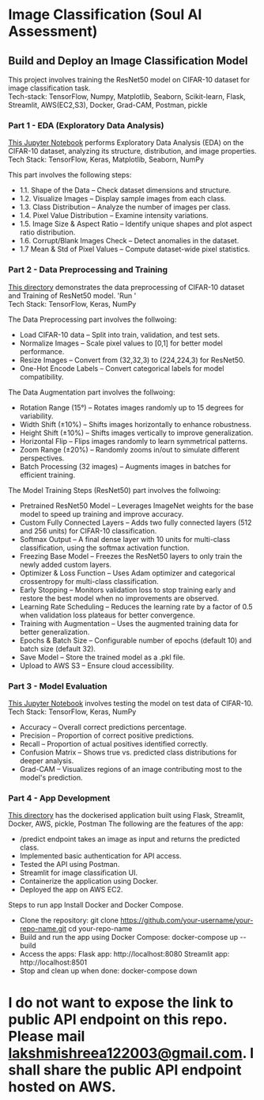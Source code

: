 # Image Classification (Soul AI Assessment)
## Build and Deploy an Image Classification Model
This project involves training the ResNet50 model on CIFAR-10 dataset for image classification task. 
<br>Tech-stack: TensorFlow, Numpy, Matplotlib, Seaborn, Scikit-learn, Flask, Streamlit, AWS(EC2,S3), Docker, Grad-CAM, Postman, pickle

### Part 1 - EDA (Exploratory Data Analysis)
[This Jupyter Notebook](https://github.com/lakshmishreea122003/SoulAI-Assessment/blob/main/EDA/EDA_CIFAR_10.ipynb) performs Exploratory Data Analysis (EDA) on the CIFAR-10 dataset, analyzing its structure, distribution, and image properties.
<br>Tech Stack: TensorFlow, Keras, Matplotlib, Seaborn, NumPy

This part involves the following steps:
- 1.1. Shape of the Data – Check dataset dimensions and structure.
- 1.2. Visualize Images – Display sample images from each class.
- 1.3. Class Distribution – Analyze the number of images per class.
- 1.4. Pixel Value Distribution – Examine intensity variations.
- 1.5. Image Size & Aspect Ratio – Identify unique shapes and plot aspect ratio distribution.
- 1.6. Corrupt/Blank Images Check – Detect anomalies in the dataset.
- 1.7 Mean & Std of Pixel Values – Compute dataset-wide pixel statistics.


### Part 2 - Data Preprocessing and Training
[This directory](https://github.com/lakshmishreea122003/SoulAI-Assessment/tree/main/Preprocess-Train) demonstrates the data preprocessing of CIFAR-10 dataset and Training of ResNet50 model.
'Run '
<br>Tech Stack: TensorFlow, Keras, NumPy

The Data Preprocessing part involves the follwoing:
- Load CIFAR-10 data – Split into train, validation, and test sets.
- Normalize Images – Scale pixel values to [0,1] for better model performance.
- Resize Images – Convert from (32,32,3) to (224,224,3) for ResNet50.
- One-Hot Encode Labels – Convert categorical labels for model compatibility.

The Data Augmentation part involves the follwoing:
- Rotation Range (15°) – Rotates images randomly up to 15 degrees for variability.
- Width Shift (±10%) – Shifts images horizontally to enhance robustness.
- Height Shift (±10%) – Shifts images vertically to improve generalization.
- Horizontal Flip – Flips images randomly to learn symmetrical patterns.
- Zoom Range (±20%) – Randomly zooms in/out to simulate different perspectives.
- Batch Processing (32 images) – Augments images in batches for efficient training.

The Model Training Steps (ResNet50) part involves the follwoing:
- Pretrained ResNet50 Model – Leverages ImageNet weights for the base model to speed up training and improve accuracy.
- Custom Fully Connected Layers – Adds two fully connected layers (512 and 256 units) for CIFAR-10 classification.
- Softmax Output – A final dense layer with 10 units for multi-class classification, using the softmax activation function.
- Freezing Base Model – Freezes the ResNet50 layers to only train the newly added custom layers.
- Optimizer & Loss Function – Uses Adam optimizer and categorical crossentropy for multi-class classification.
- Early Stopping – Monitors validation loss to stop training early and restore the best model when no improvements are observed.
- Learning Rate Scheduling – Reduces the learning rate by a factor of 0.5 when validation loss plateaus for better convergence.
- Training with Augmentation – Uses the augmented training data for better generalization.
- Epochs & Batch Size – Configurable number of epochs (default 10) and batch size (default 32).
- Save Model – Store the trained model as a .pkl file.
- Upload to AWS S3 – Ensure cloud accessibility.

### Part 3 - Model Evaluation
[This Jupyter Notebook](https://github.com/lakshmishreea122003/SoulAI-Assessment/blob/main/Test/Testing.ipynb) involves testing the model on test data of CIFAR-10.
<br>Tech Stack: TensorFlow, Keras, NumPy
- Accuracy – Overall correct predictions percentage.
- Precision – Proportion of correct positive predictions.
- Recall – Proportion of actual positives identified correctly.
- Confusion Matrix – Shows true vs. predicted class distributions for deeper analysis.
- Grad-CAM – Visualizes regions of an image contributing most to the model's prediction.

### Part 4 - App Development
[This directory](https://github.com/lakshmishreea122003/SoulAI-Assessment/tree/main/Application) has the dockerised application built using Flask, Streamlit, Docker, AWS, pickle, Postman
The following are the features of the app:
- /predict endpoint takes an image as input and returns the predicted class.
- Implemented basic authentication for API access.
- Tested the API using Postman.
- Streamlit for image classification UI.
- Containerize the application using Docker.
- Deployed the app on AWS EC2.

Steps to run app
Install Docker and Docker Compose.
- Clone the repository:
git clone https://github.com/your-username/your-repo-name.git
cd your-repo-name
- Build and run the app using Docker Compose:
docker-compose up --build
- Access the apps:
Flask app: http://localhost:8080
Streamlit app: http://localhost:8501
- Stop and clean up when done:
docker-compose down

# I do not want to expose the link to public API endpoint on this repo. Please mail lakshmishreea122003@gmail.com. I shall share the public API endpoint hosted on AWS.






